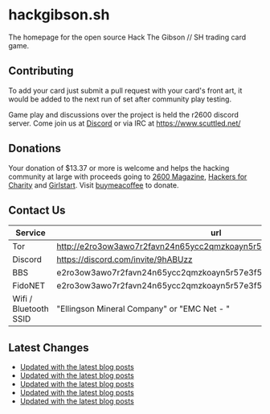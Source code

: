# hackgibson.sh
The homepage for the open source Hack The Gibson // SH trading card game.


## Contributing

To add your card just submit a pull request with your card's front art, it would be added to the next run of set after community play testing.

Game play and discussions over the project is held the r2600 discord server. Come join us at [Discord](https://discord.com/invite/9hABUzz) or via IRC at https://www.scuttled.net/


## Donations

Your donation of $13.37 or more is welcome and helps the hacking community at large with proceeds going to [2600 Magazine](https://2600.com/), [Hackers for Charity](https://hackersforcharity.org) and [Girlstart](https://girlstart.org).  Visit [buymeacoffee](https://www.buymeacoffee.com/hackgibson.sh) to donate.


## Contact Us

Service | url
-|-
Tor | http://e2ro3ow3awo7r2favn24n65ycc2qmzkoayn5r57e3f56nvjwdcgg32ad.onion
Discord | https://discord.com/invite/9hABUzz
BBS | e2ro3ow3awo7r2favn24n65ycc2qmzkoayn5r57e3f56nvjwdcgg32ad.onion:23
FidoNET | e2ro3ow3awo7r2favn24n65ycc2qmzkoayn5r57e3f56nvjwdcgg32ad.onion:24554
Wifi / Bluetooth SSID | "Ellingson Mineral Company" or "EMC Net - <fidonet address>"

## Latest Changes
<!-- BLOG-POST-LIST:START -->
- [Updated with the latest blog posts](https://github.com/DFW2600/hackgibson.sh/commit/385cfcc997f3e13b2ba34e14532f436c8053b0b9)
- [Updated with the latest blog posts](https://github.com/DFW2600/hackgibson.sh/commit/47a81b63a0aa7df7985514fa8cbbc0bc85c47a81)
- [Updated with the latest blog posts](https://github.com/DFW2600/hackgibson.sh/commit/a5f86e6b8490e62b084589b6a175d6587bcc9c66)
- [Updated with the latest blog posts](https://github.com/DFW2600/hackgibson.sh/commit/9c0e6a897cbf155b7c6fd3388e2e516754a831ed)
- [Updated with the latest blog posts](https://github.com/DFW2600/hackgibson.sh/commit/23e68d06cee8e63f2965b58493f1ad5684ab016e)
<!-- BLOG-POST-LIST:END -->
